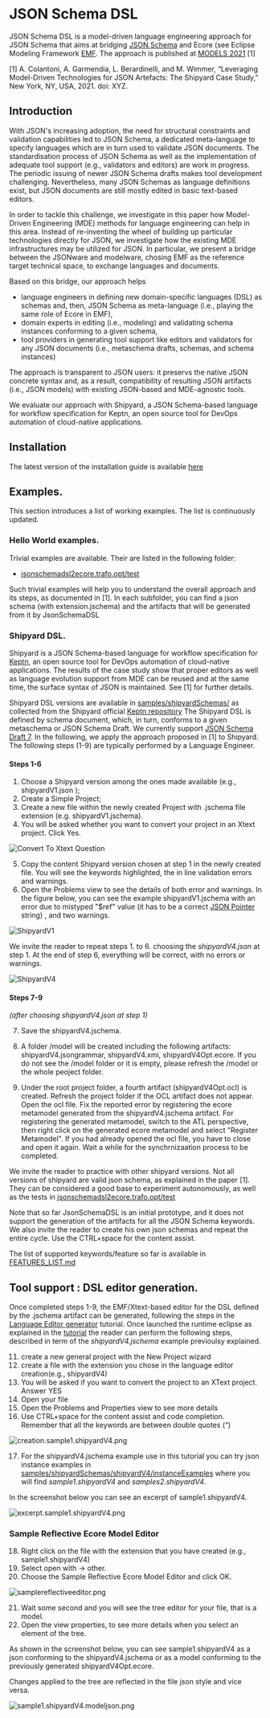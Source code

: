 # JSON Schema DSL


JSON Schema DSL is a model-driven language engineering approach for JSON Schema that aims at bridging [JSON Schema](https://json-schema.org/) and Ecore (see Eclipse Modeling Framework [EMF](https://www.eclipse.org/modeling/emf/). 
The approach is published at [MODELS 2021](https://conf.researchr.org/home/models-2021) [1]


[1] A. Colantoni, A. Garmendia, L. Berardinelli, and M. Wimmer, “Leveraging Model-Driven Technologies for JSON Artefacts: The Shipyard Case Study,” New York, NY, USA, 2021. doi: XYZ.


## Introduction


With JSON's increasing adoption, the need for structural constraints and validation capabilities led to JSON Schema, a dedicated meta-language to specify languages which are in turn used to validate JSON documents. 
The standardisation process of JSON Schema as well as the implementation of adequate tool support (e.g., validators and editors) are work in progress. 
The periodic issuing of newer JSON Schema drafts makes tool development challenging. Nevertheless, many JSON Schemas as language definitions exist, but JSON documents are still mostly edited in basic text-based editors.   


In order to tackle this challenge, we investigate in this paper how Model-Driven Engineering (MDE) methods for language engineering can help in this area. 
Instead of re-inventing the wheel of building up particular technologies directly for JSON, we investigate how the existing MDE infrastructures may be utilized for JSON. 
In particular, we present a bridge between the JSONware and modelware, chosing EMF as the reference target technical space, to exchange languages and documents. 


Based on this bridge, our approach helps 
- language engineers in defining new domain-specific languages (DSL) as schemas and, then, JSON Schema as meta-language (i.e., playing the same role of Ecore in EMF),
- domain experts in editing (i.e., modeling) and validating schema instances conforming to a given schema,
- tool providers in generating tool support like editors and validators for any JSON documents (i.e., metaschema drafts, schemas, and schema instances)


The approach is transparent to JSON users: it preservs the native JSON concrete syntax and, as a result, compatibility of resulting JSON artifacts (i.e., JSON models) with existing JSON-based and MDE-agnostic tools.


We evaluate our approach with Shipyard, a JSON Schema-based language for workflow specification for Keptn, an open source tool for DevOps automation of cloud-native applications.




## Installation


The latest version of the installation guide is available [here](tutorials/JSchemaDSLInstallationTutorial.pdf)




## Examples.
This section introduces a list of working examples. The list is continuously updated.


### Hello World examples. 
Trivial examples are available. Their are listed in the following folder:
- [jsonschemadsl2ecore.trafo.opt/test](jsonschemadsl2ecore.trafo.opt/test)

Such trivial examples will help you to understand the overall approach and its steps, as documented in [1]. In each subfolder, you can find a json schema (with extension.jschema) and the artifacts that will be generated from it by JsonSchemaDSL


### Shipyard DSL.
Shipyard is a JSON Schema-based language for workflow specification for [Keptn](https://keptn.sh/), an open source tool for DevOps automation of  cloud-native applications.  The  results  of  the  case study  show  that  proper  editors  as  well  as  language  evolution support  from  MDE  can  be  reused  and  at  the  same  time,  the surface  syntax  of  JSON  is  maintained. See [1] for further details.


Shipyard DSL versions are available in [samples/shipyardSchemas/](samples/shipyardSchemas/) as collected from the Shipyard official [Keptn repository](https://github.com/keptn/spec/blob/master/shipyard.md)
The Shipyard DSL is defined by schema document, which, in turn, conforms to a given metaschema or JSON Schema Draft. We currently support [JSON Schema Draft 7](https://json-schema.org/).
In the following, we apply the approach proposed in [1] to Shipyard. The following steps (1-9) are typically performed by a Language Engineer.

#### Steps 1-6


1. Choose a Shipyard version among the ones made available (e.g., shipyardV1.json );
2. Create a Simple Project; 
3. Create a new file within the newly created Project with .jschema file extension (e.g. shipyardV1.jschema). 
4. You will be asked whether you want to convert your project in an Xtext project. Click Yes.


![Convert To Xtext Question](tutorials/img/convertXtextPropject.PNG)  


5. Copy the content Shipyard version chosen at step 1  in the newly created file. You will see the keywords highlighted, the in line validation errors and warnings. 
6. Open the  Problems view to see the details of both error and warnings.  In the figure below, you can see the example shipyardV1.jschema with an error due to mistyped "$ref"  value (it has to be a correct [JSON Pointer](https://datatracker.ietf.org/doc/html/rfc6901) string) , and two warnings. 


![ShipyardV1](tutorials/img/shipyardV1.PNG) 


We invite the reader to repeat steps 1. to 6. choosing the *shipyardV4.json* at step 1. 
At the end of step 6, everything will be correct, with no errors or warnings.


![ShipyardV4](tutorials/img/shipyardV4.PNG) 


#### Steps 7-9
*(after choosing shipyardV4.json at step 1)*

7. Save the shipyardV4.jschema. 
9. A folder /model will be created including the following artifacts: shipyardV4.jsongrammar, shipyardV4.xmi, shipyardV4Opt.ecore. If you do not see the /model folder or it is empty, please refresh the /model or the whole peoject folder. 

10. Under the root project folder, a fourth artifact (shipyardV4Opt.ocl) is created. Refresh the project folder if the OCL artifact does not appear. Open the ocl file. Fix the reported error by registering the ecore metamodel generated from the shipyardV4.jschema artifact. For registering the generated metamodel, switch to the ATL perspective, then right click on the generated ecore metamodel and select "Register Metamodel". If you had already opened the ocl file, you have to close and open it again.  Wait a while for the synchrnizaation process to be completed. 


We invite the reader to practice with other shipyard versions. Not all versions of shipyard are valid json schema, as explained in the paper [1]. 
They can be considered a good base to experiment autonomously, as well as the tests in 
[jsonschemadsl2ecore.trafo.opt/test](jsonschemadsl2ecore.trafo.opt/test)

Note that so far JsonSchemaDSL is an initial prototype, and it does not support the generation of the artifacts for all the JSON Schema keywords.
We also invite the reader to create his own json schemas and repeat the entire cycle. Use the CTRL+space for the content assist.

The list of supported keywords/feature so far is available in
[FEATURES_LIST.md](FEATURES_LIST.md)




## Tool support : DSL editor generation.

Once completed steps 1-9, the EMF/Xtext-based editor for the DSL defined by the .jschema artifact can be generated, following the steps in the [Language Editor generator](tutorials/LanguageEditorGeneration.pdf) tutorial. Once launched the runtime eclipse as explained in the [tutorial](tutorials/LanguageEditorGeneration.pdf) the reader can perform the following steps, described in term of the *shipyardV4.jschema* example previoulsy explained.

11.  create a new general project with the New Project wizard
12.  create a file with the extension you chose in the language editor creation(e.g., shipyardV4)
13.  You will be asked if you want to convert the project to an XText project. Answer YES
14.  Open your file
15.  Open the Problems and Properties view to see more details
16.  Use CTRL+space for the content assist and code completion. Remember that all the keywords are between double quotes (“)


![creation.sample1.shipyardV4.png](tutorials/img/creation.sample1.shipyardV4.png)


17. For the shipyardV4.jschema example use in this tutorial you can try json instance examples in  
[samples/shipyardSchemas/shipyardV4/instanceExamples](samples/shipyardSchemas/shipyardV4/instanceExamples) where you will find *sample1.shipyardV4* and *samples2.shipyardV4*.

In the screenshot below you can see an excerpt of sample1.shipyardV4.

![excerpt.sample1.shipyardV4.png](tutorials/img/excerpt.sample1.shipyardV4.png)

### Sample Reflective Ecore Model Editor	
18. Right click on the file with the extension that you have created (e.g., sample1.shipyardV4) 
19. Select open with -> other.
20. Choose the Sample Reflective Ecore Model Editor and click OK. 

![samplereflectiveeditor.png](tutorials/img/samplereflectiveeditor.png)


21. Wait some second and you will see the tree editor for your file, that is a model.
22. Open the view properties, to see more details when you select an element of the tree.



As shown in the screenshot below, you can see sample1.shipyardV4 as a json conforming to the shipyardV4.jschema or as a model conforming to the previously generated shipyardV4Opt.ecore.

Changes applied to the tree are reflected in the file json style and vice versa.

![sample1.shipyardV4.modeljson.png](tutorials/img/sample1.shipyardV4.modeljson.png)







